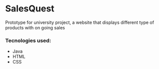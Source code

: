 # SalesQuest
Prototype for university project, a website that displays different type of products with on going sales

### Tecnologies used:
- Java
- HTML 
- CSS
